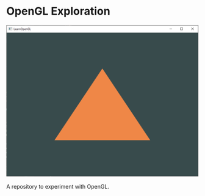 # OpenGL Exploration

![Current Output Window](https://raw.githubusercontent.com/awhb/opengl-exploration/main/screenshot.png)

A repository to experiment with OpenGL.

